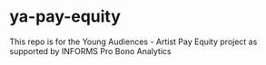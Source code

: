# ya-pay-equity
This repo is for the Young Audiences - Artist Pay Equity project as supported by INFORMS Pro Bono Analytics
